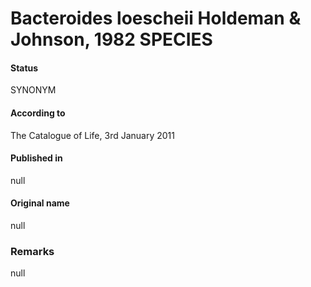 # Bacteroides loescheii Holdeman & Johnson, 1982 SPECIES

#### Status
SYNONYM

#### According to
The Catalogue of Life, 3rd January 2011

#### Published in
null

#### Original name
null

### Remarks
null